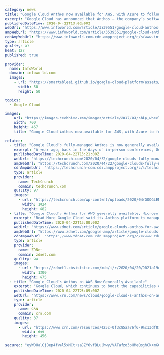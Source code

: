 ```yaml
---
category: news
title: "Google Cloud Anthos now available for AWS, with Azure to follow"
excerpt: "Google Cloud has announced that Anthos — the company’s software for deploying and managing Kubernetes workloads across multiple on-prem and cloud environments — now supports running workloads on rival cloud platform Amazon Web Services (AWS), with Microsoft Azure support still in preview for now. Speaking to InfoWorld, Jennifer Lin ..."
publishedDateTime: 2020-04-22T13:02:00Z
webUrl: "https://www.infoworld.com/article/3539551/google-cloud-anthos-now-available-for-aws-azure-to-follow.html"
ampWebUrl: "https://www.infoworld.com/article/3539551/google-cloud-anthos-now-available-for-aws-azure-to-follow.amp.html"
cdnAmpWebUrl: "https://www-infoworld-com.cdn.ampproject.org/c/s/www.infoworld.com/article/3539551/google-cloud-anthos-now-available-for-aws-azure-to-follow.amp.html"
type: article
quality: 97
heat: 127
published: true

provider:
  name: InfoWorld
  domain: infoworld.com
  images:
    - url: "https://smartableai.github.io/google-cloud-platform/assets/images/organizations/infoworld.com-50x50.jpg"
      width: 50
      height: 50

topics:
  - Google Cloud

images:
  - url: "https://images.techhive.com/images/article/2017/03/ship_wheel_captain_leadership-100714989-large.jpg"
    width: 700
    height: 467
    title: "Google Cloud Anthos now available for AWS, with Azure to follow"

related:
  - title: "Google Cloud’s fully-managed Anthos is now generally available for AWS"
    excerpt: "A year ago, back in the days of in-person conferences, Google officially announced the launch of its Anthos multi-cloud application modernization platform at its Cloud Next conference. The promise of Anthos was always that it would allow enterprises to write their applications once, package them into containers and then manage their multi-cloud ..."
    publishedDateTime: 2020-04-22T16:21:00Z
    webUrl: "https://techcrunch.com/2020/04/22/google-clouds-fully-managed-anthos-is-now-generally-available-for-aws/"
    ampWebUrl: "https://techcrunch.com/2020/04/22/google-clouds-fully-managed-anthos-is-now-generally-available-for-aws/amp/"
    cdnAmpWebUrl: "https://techcrunch-com.cdn.ampproject.org/c/s/techcrunch.com/2020/04/22/google-clouds-fully-managed-anthos-is-now-generally-available-for-aws/amp/"
    type: article
    provider:
      name: TechCrunch
      domain: techcrunch.com
    quality: 97
    images:
      - url: "https://techcrunch.com/wp-content/uploads/2020/04/GOOGLENEXT_2019_0409_091100-0355_ALIVECOVE.max-2200x2200-1.png?w=1024"
        width: 1024
        height: 682
  - title: "Google Cloud's Anthos for AWS generally available, Microsoft Azure in preview"
    excerpt: "Read More Google Cloud said its Anthos platform to manage multi-cloud workloads is now generally available for Amazon Web Services with plans to add Microsoft Azure by the end of 2020. Anthos is a hybrid and multi-cloud platform that aims to provide a management plane to multiple workloads. For Google Cloud, Anthos is a differentiator that can ..."
    publishedDateTime: 2020-04-22T16:00:00Z
    webUrl: "https://www.zdnet.com/article/google-clouds-anthos-for-aws-generally-available-microsoft-azure-in-preview/"
    ampWebUrl: "https://www.zdnet.com/google-amp/article/google-clouds-anthos-for-aws-generally-available-microsoft-azure-in-preview/"
    cdnAmpWebUrl: "https://www-zdnet-com.cdn.ampproject.org/c/s/www.zdnet.com/google-amp/article/google-clouds-anthos-for-aws-generally-available-microsoft-azure-in-preview/"
    type: article
    provider:
      name: ZDNet
      domain: zdnet.com
    quality: 94
    images:
      - url: "https://zdnet1.cbsistatic.com/hub/i/r/2020/04/20/9021a19d-8385-4159-a469-938fc02a61b8/thumbnail/1200x675/cbf065087c17979ac675d04eff415ee0/moto-edge-fam.png"
        width: 1200
        height: 675
  - title: "Google Cloud’s Anthos on AWS Now Generally Available"
    excerpt: "Google Cloud, which continues to boost the capabilities of its hybrid and multi-cloud Anthos platform, today announced the general availability of Anthos on AWS. As CRN first reported on April 7, Google Cloud had planned to herald the development at its Next ’20: Digital Connect event that was scheduled to start that week before being ..."
    publishedDateTime: 2020-04-22T23:09:00Z
    webUrl: "https://www.crn.com/news/cloud/google-cloud-s-anthos-on-aws-now-generally-available"
    type: article
    provider:
      name: CRN
      domain: crn.com
    quality: 37
    images:
      - url: "https://www.crn.com/resources/025c-0f3c85aa76f6-9ac13df815ed-1000/google-cloud-next-intro_002_.jpg"
        width: 609
        height: 456

secured: "eyWOUalCjBep4fval5xMCt+saSZY6vfBLuihwy/VATafzo3pHMeQsghCk+mGG0YWmkgxAgFKNypEdXoNr+V2d4w5PP7bIJhPH7PFHw5Fuxi9kdua+WiII0FQ9M6zmP17y1BFqt4djve/pMz6RhTeANZXFL+upfyBInWaqPueFE3XhPpGB9CE0NGUBZTtGfEomJ7RD8xAQdz2TcnGbNHs0b0TO4Q44Oee/TWX5ElSSgkuA414QczBXKoQpbbBcmq+kNUhrAVT1I4D9ESrgCmhCmiDJQr81ZzN9VyGl46E1j1j2XC0Oe/fgya0HpIpJHeV;nCuXjRwb8JoJTIJ25Ro/HA=="
---
```


